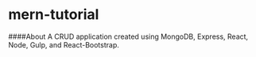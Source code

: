 mern-tutorial
===============

####About
A CRUD application created using MongoDB, Express, React, Node, Gulp, and React-Bootstrap.